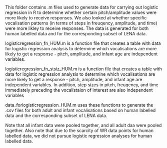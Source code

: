 This folder contains .m files used to generate data for carrying out logistic regression in R to determine whether certain pitch/amplitude values were more likely to receive responses. We also looked at whether specific vocalisation patterns (in terms of steps in freuqency, amplitude, and time) were more likley to receive responses. The data is generated for both human labelled data and for the corresponding subset of LENA data. 

logisticregression_fn_HUM.m is a function file that creates a table with data for logistic regression analysis to determine which vocalisations are more likely to get a response - pitch, amplitude, and infant age are independent variables.

logisticregression_fn_stsiz_HUM.m is a function file that creates a table with data for logistic regression analysis to determine which vocalisations are more likely to get a response - pitch, amplitude, and infant age are independent variables. In addition, step sizes in pitch, freuqency, and time immediately preceding the vocalistaion of interest are also independent variables

data_forlogisticregression_HUM.m uses these functions to generate the .csv files for both adult and infant vocalisations based on human labelled data and the corresponding subset of LENA data.

Note that all infant data were pooled together, and all adult daa were pooled together. Also note that due to the scarcity of WR data points for human labelled data, we did not pursue logistic regression analyses for human labelled data. 
